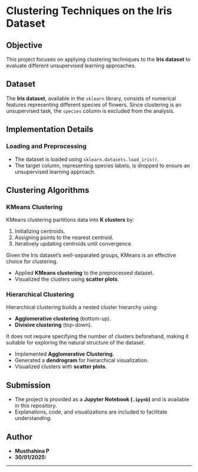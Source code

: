 # Clustering Techniques on the Iris Dataset

## Objective

This project focuses on applying clustering techniques to the **Iris dataset** to evaluate different unsupervised learning approaches.

## Dataset

The **Iris dataset**, available in the `sklearn` library, consists of numerical features representing different species of flowers. Since clustering is an unsupervised task, the `species` column is excluded from the analysis.

## Implementation Details

### Loading and Preprocessing

- The dataset is loaded using `sklearn.datasets.load_iris()`.
- The target column, representing species labels, is dropped to ensure an unsupervised learning approach.

## Clustering Algorithms

### KMeans Clustering

KMeans clustering partitions data into **K clusters** by:
1. Initializing centroids.
2. Assigning points to the nearest centroid.
3. Iteratively updating centroids until convergence.

Given the Iris dataset’s well-separated groups, KMeans is an effective choice for clustering.

- Applied **KMeans clustering** to the preprocessed dataset.
- Visualized the clusters using **scatter plots**.

### Hierarchical Clustering

Hierarchical clustering builds a nested cluster hierarchy using:
- **Agglomerative clustering** (bottom-up).
- **Divisive clustering** (top-down).

It does not require specifying the number of clusters beforehand, making it suitable for exploring the natural structure of the dataset.

- Implemented **Agglomerative Clustering**.
- Generated a **dendrogram** for hierarchical visualization.
- Visualized clusters with **scatter plots**.

## Submission

- The project is provided as a **Jupyter Notebook (`.ipynb`)** and is available in this repository.
- Explanations, code, and visualizations are included to facilitate understanding.

## Author

- **Musthahina P**
- **30/01/2025:** 

---

